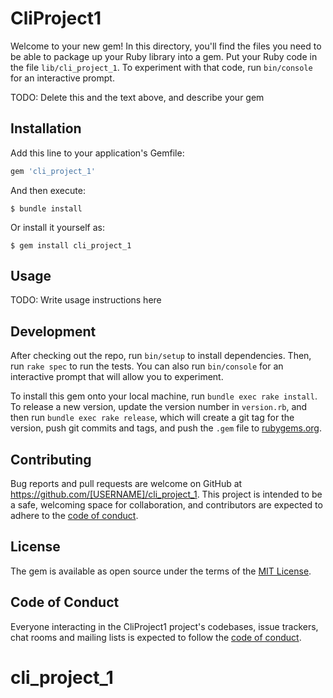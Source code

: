 # CliProject1

Welcome to your new gem! In this directory, you'll find the files you need to be able to package up your Ruby library into a gem. Put your Ruby code in the file `lib/cli_project_1`. To experiment with that code, run `bin/console` for an interactive prompt.

TODO: Delete this and the text above, and describe your gem

## Installation

Add this line to your application's Gemfile:

```ruby
gem 'cli_project_1'
```

And then execute:

    $ bundle install

Or install it yourself as:

    $ gem install cli_project_1

## Usage

TODO: Write usage instructions here

## Development

After checking out the repo, run `bin/setup` to install dependencies. Then, run `rake spec` to run the tests. You can also run `bin/console` for an interactive prompt that will allow you to experiment.

To install this gem onto your local machine, run `bundle exec rake install`. To release a new version, update the version number in `version.rb`, and then run `bundle exec rake release`, which will create a git tag for the version, push git commits and tags, and push the `.gem` file to [rubygems.org](https://rubygems.org).

## Contributing

Bug reports and pull requests are welcome on GitHub at https://github.com/[USERNAME]/cli_project_1. This project is intended to be a safe, welcoming space for collaboration, and contributors are expected to adhere to the [code of conduct](https://github.com/[USERNAME]/cli_project_1/blob/master/CODE_OF_CONDUCT.md).


## License

The gem is available as open source under the terms of the [MIT License](https://opensource.org/licenses/MIT).

## Code of Conduct

Everyone interacting in the CliProject1 project's codebases, issue trackers, chat rooms and mailing lists is expected to follow the [code of conduct](https://github.com/[USERNAME]/cli_project_1/blob/master/CODE_OF_CONDUCT.md).
# cli_project_1
